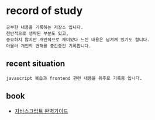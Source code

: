 # record of study

```
공부한 내용을 기록하는 저장소 입니다.
전반적으로 생략된 부분도 있고,
중요하지 않지만 개인적으로 재미있다 느낀 내용은 남겨져 있기도 합니다.
아울러 개인의 견해를 중간중간 기록합니다.
```

## recent situation

```
javascript 복습과 frontend 관련 내용을 위주로 기록중 입니다.
```

## book

- [자바스크립트 완벽가이드](https://github.com/rlawnsxo131/record-of-study/tree/main/book/%EC%9E%90%EB%B0%94%EC%8A%A4%ED%81%AC%EB%A6%BD%ED%8A%B8_%EC%99%84%EB%B2%BD%EA%B0%80%EC%9D%B4%EB%93%9C)
